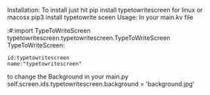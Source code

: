 Installation:
To install just hit pip install typetowritescreen
for linux or macosx pip3 install typetowrite sceen
Usage:
In your main.kv file 
 


:#:import TypeToWriteScreen typetowritescreen.typetowritescreen.TypeToWriteScreen
TypeToWriteScreen:

    id:typetowritescreen
    name:"typetowritescreen"
to change the Background in your main.py self.screen.ids.typetowritescreen.background = 'background.jpg'

